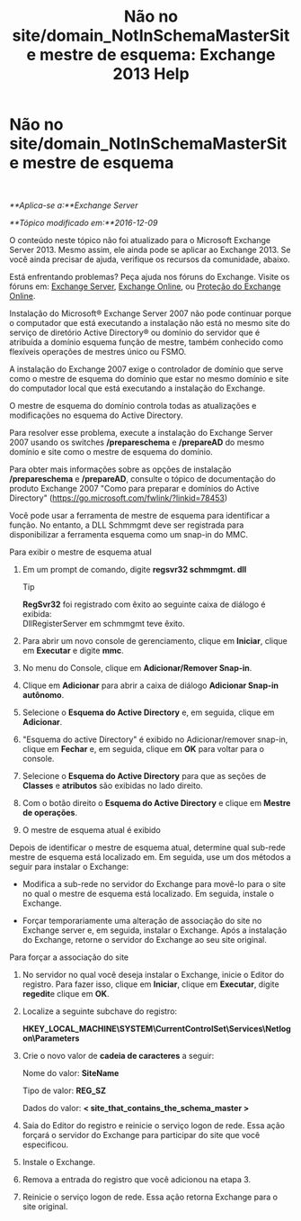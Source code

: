 ﻿---
title: 'Não no site/domain_NotInSchemaMasterSite mestre de esquema: Exchange 2013 Help'
TOCTitle: Não no site/domain_NotInSchemaMasterSite mestre de esquema
ms:assetid: 3aafd22a-d0f0-4120-a325-886fb2eb43ef
ms:mtpsurl: https://technet.microsoft.com/pt-br/library/ms.exch.setupreadiness.notinschemamastersite(v=EXCHG.150)
ms:contentKeyID: 50485399
ms.date: 05/22/2018
mtps_version: v=EXCHG.150
ms.translationtype: MT
---

# Não no site/domain\_NotInSchemaMasterSite mestre de esquema

 

_**Aplica-se a:**Exchange Server_

_**Tópico modificado em:**2016-12-09_

O conteúdo neste tópico não foi atualizado para o Microsoft Exchange Server 2013. Mesmo assim, ele ainda pode se aplicar ao Exchange 2013. Se você ainda precisar de ajuda, verifique os recursos da comunidade, abaixo.

Está enfrentando problemas? Peça ajuda nos fóruns do Exchange. Visite os fóruns em: [Exchange Server](https://go.microsoft.com/fwlink/p/?linkid=60612), [Exchange Online](https://go.microsoft.com/fwlink/p/?linkid=267542), ou [Proteção do Exchange Online](https://go.microsoft.com/fwlink/p/?linkid=285351).

Instalação do Microsoft® Exchange Server 2007 não pode continuar porque o computador que está executando a instalação não está no mesmo site do serviço de diretório Active Directory® ou domínio do servidor que é atribuída a domínio esquema função de mestre, também conhecido como flexíveis operações de mestres único ou FSMO.

A instalação do Exchange 2007 exige o controlador de domínio que serve como o mestre de esquema do domínio que estar no mesmo domínio e site do computador local que está executando a instalação do Exchange.

O mestre de esquema do domínio controla todas as atualizações e modificações no esquema do Active Directory.

Para resolver esse problema, execute a instalação do Exchange Server 2007 usando os switches **/prepareschema** e **/prepareAD** do mesmo domínio e site como o mestre de esquema do domínio.

Para obter mais informações sobre as opções de instalação **/prepareschema** e **/prepareAD**, consulte o tópico de documentação do produto Exchange 2007 "Como para preparar e domínios do Active Directory" (<https://go.microsoft.com/fwlink/?linkid=78453>)

Você pode usar a ferramenta de mestre de esquema para identificar a função. No entanto, a DLL Schmmgmt deve ser registrada para disponibilizar a ferramenta esquema como um snap-in do MMC.

Para exibir o mestre de esquema atual

1.  Em um prompt de comando, digite **regsvr32 schmmgmt. dll**
    

    > [!TIP]
    > <STRONG>RegSvr32</STRONG> foi registrado com êxito ao seguinte caixa de diálogo é exibida:<BR>DllRegisterServer em schmmgmt teve êxito.



2.  Para abrir um novo console de gerenciamento, clique em **Iniciar**, clique em **Executar** e digite **mmc**.

3.  No menu do Console, clique em **Adicionar/Remover Snap-in**.

4.  Clique em **Adicionar** para abrir a caixa de diálogo **Adicionar Snap-in autônomo**.

5.  Selecione o **Esquema do Active Directory** e, em seguida, clique em **Adicionar**.

6.  "Esquema do active Directory" é exibido no Adicionar/remover snap-in, clique em **Fechar** e, em seguida, clique em **OK** para voltar para o console.

7.  Selecione o **Esquema do Active Directory** para que as seções de **Classes** e **atributos** são exibidas no lado direito.

8.  Com o botão direito o **Esquema do Active Directory** e clique em **Mestre de operações**.

9.  O mestre de esquema atual é exibido

Depois de identificar o mestre de esquema atual, determine qual sub-rede mestre de esquema está localizado em. Em seguida, use um dos métodos a seguir para instalar o Exchange:

  - Modifica a sub-rede no servidor do Exchange para movê-lo para o site no qual o mestre de esquema está localizado. Em seguida, instale o Exchange.

  - Forçar temporariamente uma alteração de associação do site no Exchange server e, em seguida, instalar o Exchange. Após a instalação do Exchange, retorne o servidor do Exchange ao seu site original.

Para forçar a associação do site

1.  No servidor no qual você deseja instalar o Exchange, inicie o Editor do registro. Para fazer isso, clique em **Iniciar**, clique em **Executar**, digite **regedit**e clique em **OK**.

2.  Localize a seguinte subchave do registro:
    
    **HKEY\_LOCAL\_MACHINE\\SYSTEM\\CurrentControlSet\\Services\\Netlogon\\Parameters**

3.  Crie o novo valor de **cadeia de caracteres** a seguir:
    
    Nome do valor: **SiteName**
    
    Tipo de valor: **REG\_SZ**
    
    Dados do valor: **\< site\_that\_contains\_the\_schema\_master \>**

4.  Saia do Editor do registro e reinicie o serviço logon de rede. Essa ação forçará o servidor do Exchange para participar do site que você especificou.

5.  Instale o Exchange.

6.  Remova a entrada do registro que você adicionou na etapa 3.

7.  Reinicie o serviço logon de rede. Essa ação retorna Exchange para o site original.


